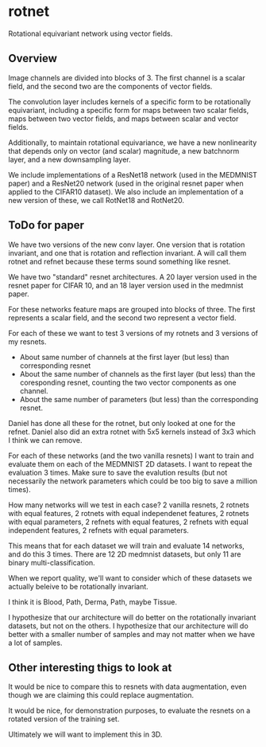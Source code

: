 # rotnet

Rotational equivariant network using vector fields.

## Overview

Image channels are divided into blocks of 3.  The first channel is a scalar field, and the second two are the components of vector fields.

The convolution layer includes kernels of a specific form to be rotationally equivariant, including a specific form for maps between two scalar fields, maps between two vector fields, and maps between scalar and vector fields.

Additionally, to maintain rotational equivariance, we have a new nonlinearity that depends only on vector (and scalar) magnitude, a new batchnorm layer, and a new downsampling layer.

We include implementations of a ResNet18 network (used in the MEDMNIST paper) and a ResNet20 network (used in the original resnet paper when applied to the CIFAR10 dataset).   We also include an implementation of a new version of these, we call RotNet18 and RotNet20.



## ToDo for paper
We have two versions of the new conv layer.  One version that is rotation invariant, and one that is rotation and reflection invariant.  A will call them rotnet and refnet because these terms sound something like resnet.

We have two "standard" resnet architectures.  A 20 layer version used in the resnet paper for CIFAR 10, and an 18 layer version used in the medmnist paper.

For these networks feature maps are grouped into blocks of three.  The first represents a scalar field, and the second two represent a vector field.

For each of these we want to test 3 versions of my rotnets and 3 versions of my resnets.  

* About same number of channels at the first layer (but less) than corresponding resnet
* About the same number of channels as the first layer (but less) than the coresponding resnet, counting the two vector components as one channel.
* About the same number of parameters (but less) than the corresponding resnet.

Daniel has done all these for the rotnet, but only looked at one for the refnet.  Daniel also did an extra rotnet with 5x5 kernels instead of 3x3 which I think we can remove.

For each of these networks  (and the two vanilla resnets) I want to train and evaluate them on each of the MEDMNIST 2D datasets. I want to repeat the evaluation 3 times.  Make sure to save the evalution results (but not necessarily the network parameters which could be too big to save a million times).  

How many networks will we test in each case? 2 vanilla resnets, 2 rotnets with equal features, 2 rotnets with equal independenet features, 2 rotnets with equal parameters, 2 refnets with equal features, 2 refnets with equal independent features, 2 refnets with equal parameters.  

This means that for each dataset we will train and evaluate 14 networks, and do this 3 times.  There are 12 2D medmnist datasets, but only 11 are binary multi-classification. 

When we report quality, we'll want to consider which of these datasets we actually beleive to be rotationally invariant.

I think it is Blood, Path, Derma, Path, maybe Tissue.

I hypothesize that our architecture will do better on the rotationally invariant datasets, but not on the others.  I hypothesize that our architecture will do better with a smaller number of samples and may not matter when we have a lot of samples.

## Other interesting thigs to look at
It would be nice to compare this to resnets with data augmentation, even though we are claiming this could replace augmentation.

It would be nice, for demonstration purposes, to evaluate the resnets on a rotated version of the training set.

Ultimately we will want to implement this in 3D.


